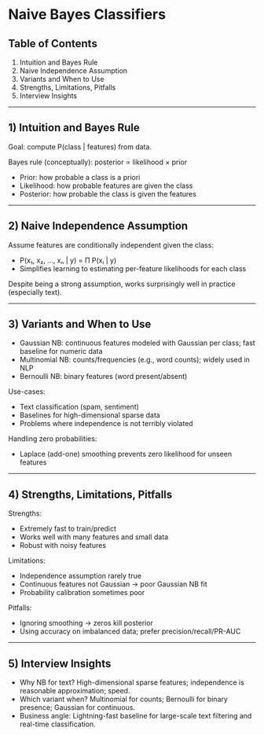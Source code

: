# Naive Bayes Classifiers

## Table of Contents
1. Intuition and Bayes Rule
2. Naive Independence Assumption
3. Variants and When to Use
4. Strengths, Limitations, Pitfalls
5. Interview Insights

---

## 1) Intuition and Bayes Rule

Goal: compute P(class | features) from data.

Bayes rule (conceptually): posterior ∝ likelihood × prior
- Prior: how probable a class is a priori
- Likelihood: how probable features are given the class
- Posterior: how probable the class is given the features

---

## 2) Naive Independence Assumption

Assume features are conditionally independent given the class:
- P(x₁, x₂, …, xₙ | y) = Π P(xᵢ | y)
- Simplifies learning to estimating per-feature likelihoods for each class

Despite being a strong assumption, works surprisingly well in practice (especially text).

---

## 3) Variants and When to Use

- Gaussian NB: continuous features modeled with Gaussian per class; fast baseline for numeric data
- Multinomial NB: counts/frequencies (e.g., word counts); widely used in NLP
- Bernoulli NB: binary features (word present/absent)

Use-cases:
- Text classification (spam, sentiment)
- Baselines for high-dimensional sparse data
- Problems where independence is not terribly violated

Handling zero probabilities:
- Laplace (add-one) smoothing prevents zero likelihood for unseen features

---

## 4) Strengths, Limitations, Pitfalls

Strengths:
- Extremely fast to train/predict
- Works well with many features and small data
- Robust with noisy features

Limitations:
- Independence assumption rarely true
- Continuous features not Gaussian → poor Gaussian NB fit
- Probability calibration sometimes poor

Pitfalls:
- Ignoring smoothing → zeros kill posterior
- Using accuracy on imbalanced data; prefer precision/recall/PR-AUC

---

## 5) Interview Insights

- Why NB for text? High-dimensional sparse features; independence is reasonable approximation; speed.
- Which variant when? Multinomial for counts; Bernoulli for binary presence; Gaussian for continuous.
- Business angle: Lightning-fast baseline for large-scale text filtering and real-time classification.
